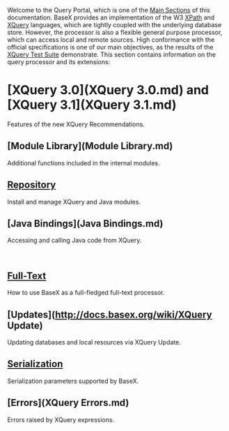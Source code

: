  


 
Welcome to the Query Portal, which is one of the [Main Sections](index.md) of this documentation. BaseX provides an implementation of the W3 [XPath](http://www.w3.org/TR/xpath-30/) and [XQuery](http://www.w3.org/TR/xquery-30) languages, which are tightly coupled with the underlying database store. However, the processor is also a flexible general purpose processor, which can access local and remote sources. High conformance with the official specifications is one of our main objectives, as the results of the [XQuery Test Suite](http://dev.w3.org/2006/xquery-test-suite/PublicPagesStagingArea/XQTSReportSimple_XQTS_1_0_2.html) demonstrate. This section contains information on the query processor and its extensions: 

 
# [XQuery 3.0](XQuery 3.0.md) and [XQuery 3.1](XQuery 3.1.md)

Features of the new XQuery Recommendations. 


## [Module Library](Module Library.md)

Additional functions included in the internal modules. 


## [Repository](Repository.md)

Install and manage XQuery and Java modules. 


## [Java Bindings](Java Bindings.md)

Accessing and calling Java code from XQuery. 


  
## [Full-Text](Full-Text.md)

 How to use BaseX as a full-fledged full-text processor. 


## [Updates](http://docs.basex.org/wiki/XQuery Update)

Updating databases and local resources via XQuery Update. 


## [Serialization](Serialization.md)

Serialization parameters supported by BaseX. 


## [Errors](XQuery Errors.md)

Errors raised by XQuery expressions. 


